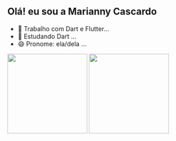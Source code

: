 ## Olá! eu sou a Marianny Cascardo

- 🔭 Trabalho com Dart e Flutter...
- 🌱 Estudando Dart ...
- 😄 Pronome: ela/dela ...

<div>
  <a href-"https://github.com/Mariannycascardo">
  <img height="180em" src="https://github-readme-stats.vercel.app/api?username=Mariannycascardo&show_icons=true&theme=dracula&include_all_commits=true&count_private=true"L>
  <img height="180em" src="https://github-readme-stats.vercel.app/api/top-langs/?username=Mariannycascardo&langs_count=16&theme=dracula"L>
</div>
